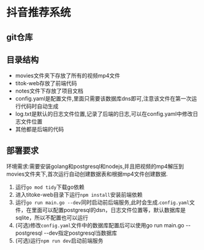 # 抖音推荐系统

## git仓库

## 目录结构

- movies文件夹下存放了所有的视频mp4文件
- titok-web存放了前端代码
- notes文件下存放了项目文档
- config.yaml是配置文件,里面只需要该数据库dns即可,注意该文件在第一次运行代码时自动生成
- log.txt是默认的日志文件位置,记录了后端的日志,可以在config.yaml中修改日志文件位置
- 其他都是后端的代码

## 部署要求

环境需求:需要安装golang和postgresql和nodejs,并且把视频的mp4解压到movies文件夹下,首次运行自动创建数据表和根据mp4文件创建数据.

1. 运行`go mod tidy`下载go依赖
2. 进入titoke-web目录下运行`npm install`安装前端依赖
3. 运行`go run main.go --dev`同时启动前后端服务,此时会生成.`config.yaml`文件，在里面可以配置postgresql的dsn，日志文件位置等，默认数据库是sqlite，所以不配置也可以运行
4. (可选)修改`config.yaml`文件中的数据库配置后可以使用go run main.go --postgresql --dev指定postgresql当数据库
5. (可选)运行`npm run dev`启动前端服务
